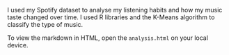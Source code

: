 I used my Spotify dataset to analyse my listening habits and how my music taste changed over time. I used R libraries and the K-Means algorithm to classify the type of music. 

To view the markdown in HTML, open the `analysis.html` on your local device. 
